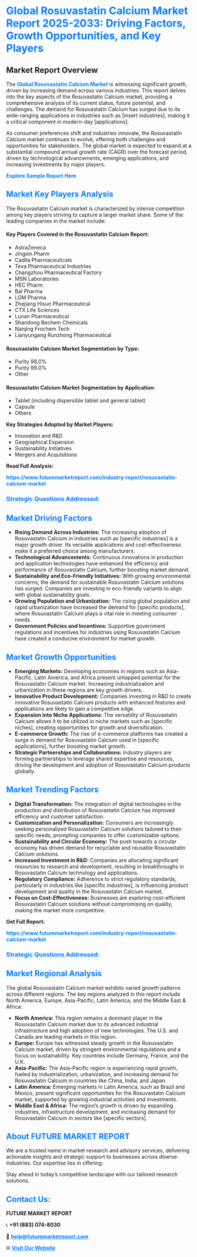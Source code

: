 <h1 style="color: #007BFF;">Global Rosuvastatin Calcium Market Report 2025-2033: Driving Factors, Growth Opportunities, and Key Players</h1>

<section id="overview">
<h2>Market Report Overview</h2>
<p>The <a href="https://www.futuremarketreport.com/industry-report/rosuvastatin-calcium-market" style="color: #007BFF; text-decoration: none;"><strong>Global Rosuvastatin Calcium Market</strong></a> is witnessing significant growth, driven by increasing demand across various industries. This report delves into the key aspects of the Rosuvastatin Calcium market, providing a comprehensive analysis of its current status, future potential, and challenges. The demand for Rosuvastatin Calcium has surged due to its wide-ranging applications in industries such as [insert industries], making it a critical component in modern-day [applications].</p>
<p>As consumer preferences shift and industries innovate, the Rosuvastatin Calcium market continues to evolve, offering both challenges and opportunities for stakeholders. The global market is expected to expand at a substantial compound annual growth rate (CAGR) over the forecast period, driven by technological advancements, emerging applications, and increasing investments by major players.</p>
</section>

<section id="overview">
<p><a href="https://www.futuremarketreport.com/request-sample/reportId=80077" style="color: #007BFF; text-decoration: none;"><strong>Explore Sample Report Here</strong></a></p>
</section>

<section id="key-players">
<h2 style="color: #007BFF;">Market Key Players Analysis</h2>
<p>The Rosuvastatin Calcium market is characterized by intense competition among key players striving to capture a larger market share. Some of the leading companies in the market include:</p>
<h4>Key Players Covered in the Rosuvastatin Calcium Report:</h4>
<ul><li>AstraZeneca</li><li>Jingxin Pharm</li><li>Cadila Pharmaceuticals</li><li>Teva Pharmaceutical Industries</li><li>Changzhou Pharmaceutical Factory</li><li>MSN Laboratories</li><li>HEC Pharm</li><li>Bal Pharma</li><li>LGM Pharma</li><li>Zhejiang Hisun Pharmaceutical</li><li>CTX Life Sciences</li><li>Lunan Pharmaceutical</li><li>Shandong Bechem Chemicals</li><li>Nanjing Frochem Tech</li><li>Lianyungang Runzhong Pharmaceutical</li></ul>
<h4>Rosuvastatin Calcium Market Segmentation by Type:</h4>
<ul><li>Purity 98.0%</li><li>Purity 99.0%</li><li>Other</li></ul>

<h4>Rosuvastatin Calcium Market Segmentation by Application:</h4>
<ul><li>Tablet (including dispersible tablet and general tablet)</li><li>Capsule</li><li>Others</li></ul>
<p><strong>Key Strategies Adopted by Market Players:</strong></p>
<ul>
<li>Innovation and R&D</li>
<li>Geographical Expansion</li>
<li>Sustainability Initiatives</li>
<li>Mergers and Acquisitions</li>
</ul>
</section>

<section>
<p><strong>Read Full Analysis: </strong></p><a href="https://www.futuremarketreport.com/industry-report/rosuvastatin-calcium-market" style="color: #007BFF; text-decoration: none;"><strong>https://www.futuremarketreport.com/industry-report/rosuvastatin-calcium-market</strong></a>
<h3 style="color: #007BFF;">Strategic Questions Addressed:</h3>
</section>

<section id="driving-factors">
<h2 style="color: #007BFF;">Market Driving Factors</h2>
<ul>
<li><strong>Rising Demand Across Industries:</strong> The increasing adoption of Rosuvastatin Calcium in industries such as [specific industries] is a major growth driver. Its versatile applications and cost-effectiveness make it a preferred choice among manufacturers.</li>
<li><strong>Technological Advancements:</strong> Continuous innovations in production and application technologies have enhanced the efficiency and performance of Rosuvastatin Calcium, further boosting market demand.</li>
<li><strong>Sustainability and Eco-Friendly Initiatives:</strong> With growing environmental concerns, the demand for sustainable Rosuvastatin Calcium solutions has surged. Companies are investing in eco-friendly variants to align with global sustainability goals.</li>
<li><strong>Growing Population and Urbanization:</strong> The rising global population and rapid urbanization have increased the demand for [specific products], where Rosuvastatin Calcium plays a vital role in meeting consumer needs.</li>
<li><strong>Government Policies and Incentives:</strong> Supportive government regulations and incentives for industries using Rosuvastatin Calcium have created a conducive environment for market growth.</li>
</ul>
</section>

<section id="growth-opportunities">
<h2 style="color: #007BFF;">Market Growth Opportunities</h2>
<ul>
<li><strong>Emerging Markets:</strong> Developing economies in regions such as Asia-Pacific, Latin America, and Africa present untapped potential for the Rosuvastatin Calcium market. Increasing industrialization and urbanization in these regions are key growth drivers.</li>
<li><strong>Innovative Product Development:</strong> Companies investing in R&D to create innovative Rosuvastatin Calcium products with enhanced features and applications are likely to gain a competitive edge.</li>
<li><strong>Expansion into Niche Applications:</strong> The versatility of Rosuvastatin Calcium allows it to be utilized in niche markets such as [specific niches], creating opportunities for growth and diversification.</li>
<li><strong>E-commerce Growth:</strong> The rise of e-commerce platforms has created a surge in demand for Rosuvastatin Calcium used in [specific applications], further boosting market growth.</li>
<li><strong>Strategic Partnerships and Collaborations:</strong> Industry players are forming partnerships to leverage shared expertise and resources, driving the development and adoption of Rosuvastatin Calcium products globally.</li>
</ul>
</section>

<section id="trending-factors">
<h2 style="color: #007BFF;">Market Trending Factors</h2>
<ul>
<li><strong>Digital Transformation:</strong> The integration of digital technologies in the production and distribution of Rosuvastatin Calcium has improved efficiency and customer satisfaction.</li>
<li><strong>Customization and Personalization:</strong> Consumers are increasingly seeking personalized Rosuvastatin Calcium solutions tailored to their specific needs, prompting companies to offer customizable options.</li>
<li><strong>Sustainability and Circular Economy:</strong> The push towards a circular economy has driven demand for recyclable and reusable Rosuvastatin Calcium solutions.</li>
<li><strong>Increased Investment in R&D:</strong> Companies are allocating significant resources to research and development, resulting in breakthroughs in Rosuvastatin Calcium technology and applications.</li>
<li><strong>Regulatory Compliance:</strong> Adherence to strict regulatory standards, particularly in industries like [specific industries], is influencing product development and quality in the Rosuvastatin Calcium market.</li>
<li><strong>Focus on Cost-Effectiveness:</strong> Businesses are exploring cost-efficient Rosuvastatin Calcium solutions without compromising on quality, making the market more competitive.</li>
</ul>
</section>

<section>
<p><strong>Get Full Report: </strong></p><a href="https://www.futuremarketreport.com/industry-report/rosuvastatin-calcium-market" style="color: #007BFF; text-decoration: none;"><strong>https://www.futuremarketreport.com/industry-report/rosuvastatin-calcium-market</strong></a>
<h3 style="color: #007BFF;">Strategic Questions Addressed:</h3>
</section>


<section id="regional-analysis">
<h2 style="color: #007BFF;">Market Regional Analysis</h2>
<p>The global Rosuvastatin Calcium market exhibits varied growth patterns across different regions. The key regions analyzed in this report include North America, Europe, Asia-Pacific, Latin America, and the Middle East & Africa:</p>
<ul>
<li><strong>North America:</strong> This region remains a dominant player in the Rosuvastatin Calcium market due to its advanced industrial infrastructure and high adoption of new technologies. The U.S. and Canada are leading markets in this region.</li>
<li><strong>Europe:</strong> Europe has witnessed steady growth in the Rosuvastatin Calcium market, driven by stringent environmental regulations and a focus on sustainability. Key countries include Germany, France, and the U.K.</li>
<li><strong>Asia-Pacific:</strong> The Asia-Pacific region is experiencing rapid growth, fueled by industrialization, urbanization, and increasing demand for Rosuvastatin Calcium in countries like China, India, and Japan.</li>
<li><strong>Latin America:</strong> Emerging markets in Latin America, such as Brazil and Mexico, present significant opportunities for the Rosuvastatin Calcium market, supported by growing industrial activities and investments.</li>
<li><strong>Middle East & Africa:</strong> The region’s growth is driven by expanding industries, infrastructure development, and increasing demand for Rosuvastatin Calcium in sectors like [specific sectors].</li>
</ul>
</section>

<footer>
<h2 style="color: #007BFF;">About FUTURE MARKET REPORT</h2>
<p>We are a trusted name in market research and advisory services, delivering actionable insights and strategic support to businesses across diverse industries. Our expertise lies in offering:</p>

<p>Stay ahead in today’s competitive landscape with our tailored research solutions.</p>

<h2 style="color: #007BFF;">Contact Us:</h2>
<p><strong>FUTURE MARKET REPORT</strong></p>
<p>📞 <strong>+91 (883) 074-8030</strong></p>
<p>📧 <strong><a href="mailto:help@futuremarketreport.com" style="color: #007BFF;">help@futuremarketreport.com</a></strong></p>
<p>🌐 <strong><a href="https://www.futuremarketreport.com/" style="color: #007BFF;">Visit Our Website</a></strong></p>
</footer>